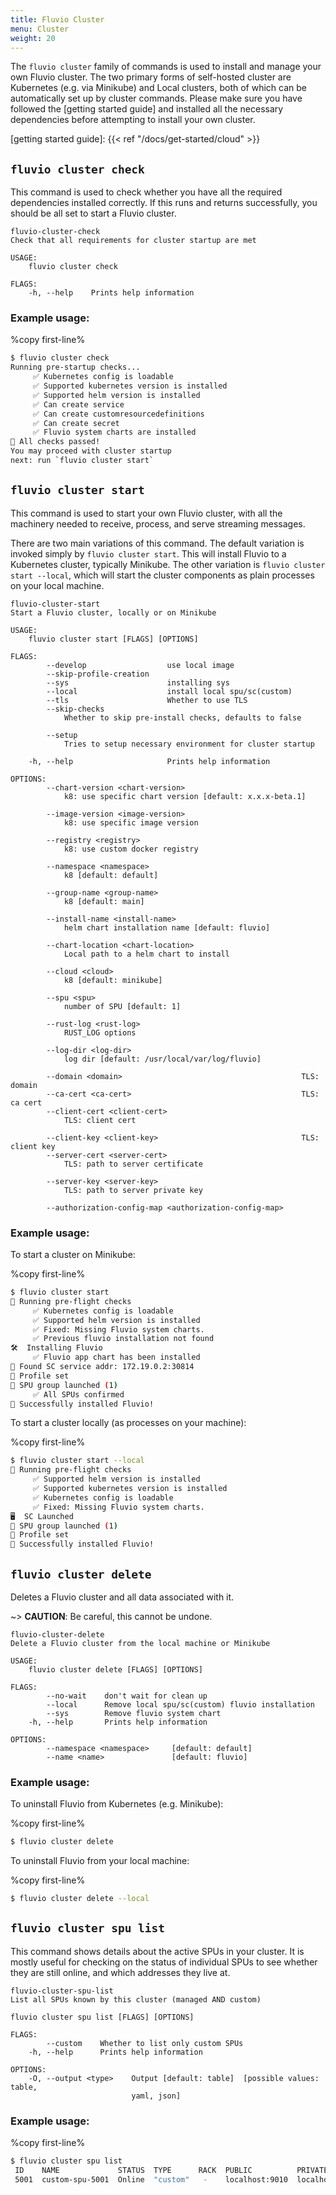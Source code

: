 ```yaml
---
title: Fluvio Cluster
menu: Cluster
weight: 20
---
```


The `fluvio cluster` family of commands is used to install and manage your own
Fluvio cluster. The two primary forms of self-hosted cluster are Kubernetes
(e.g. via Minikube) and Local clusters, both of which can be automatically set up
by cluster commands. Please make sure you have followed the
[getting started guide] and installed all the necessary dependencies before
attempting to install your own cluster.

[getting started guide]: {{< ref "/docs/get-started/cloud" >}}

## `fluvio cluster check`

This command is used to check whether you have all the required dependencies
installed correctly. If this runs and returns successfully, you should be all
set to start a Fluvio cluster.

```
fluvio-cluster-check
Check that all requirements for cluster startup are met

USAGE:
    fluvio cluster check

FLAGS:
    -h, --help    Prints help information
```

### Example usage:

%copy first-line%
```bash
$ fluvio cluster check
Running pre-startup checks...
     ✅ Kubernetes config is loadable
     ✅ Supported kubernetes version is installed
     ✅ Supported helm version is installed
     ✅ Can create service
     ✅ Can create customresourcedefinitions
     ✅ Can create secret
     ✅ Fluvio system charts are installed
🎉 All checks passed!
You may proceed with cluster startup
next: run `fluvio cluster start`
```

## `fluvio cluster start`

This command is used to start your own Fluvio cluster, with all the
machinery needed to receive, process, and serve streaming messages.

There are two main variations of this command. The default variation
is invoked simply by `fluvio cluster start`. This will install Fluvio
to a Kubernetes cluster, typically Minikube. The other variation is
`fluvio cluster start --local`, which will start the cluster components
as plain processes on your local machine.

```
fluvio-cluster-start
Start a Fluvio cluster, locally or on Minikube

USAGE:
    fluvio cluster start [FLAGS] [OPTIONS]

FLAGS:
        --develop                  use local image
        --skip-profile-creation
        --sys                      installing sys
        --local                    install local spu/sc(custom)
        --tls                      Whether to use TLS
        --skip-checks
            Whether to skip pre-install checks, defaults to false

        --setup
            Tries to setup necessary environment for cluster startup

    -h, --help                     Prints help information

OPTIONS:
        --chart-version <chart-version>
            k8: use specific chart version [default: x.x.x-beta.1]

        --image-version <image-version>
            k8: use specific image version

        --registry <registry>
            k8: use custom docker registry

        --namespace <namespace>
            k8 [default: default]

        --group-name <group-name>
            k8 [default: main]

        --install-name <install-name>
            helm chart installation name [default: fluvio]

        --chart-location <chart-location>
            Local path to a helm chart to install

        --cloud <cloud>
            k8 [default: minikube]

        --spu <spu>
            number of SPU [default: 1]

        --rust-log <rust-log>
            RUST_LOG options

        --log-dir <log-dir>
            log dir [default: /usr/local/var/log/fluvio]
            
        --domain <domain>                                        TLS: domain
        --ca-cert <ca-cert>                                      TLS: ca cert
        --client-cert <client-cert>
            TLS: client cert

        --client-key <client-key>                                TLS: client key
        --server-cert <server-cert>
            TLS: path to server certificate

        --server-key <server-key>
            TLS: path to server private key

        --authorization-config-map <authorization-config-map>
```

### Example usage:

To start a cluster on Minikube:

%copy first-line%
```bash
$ fluvio cluster start
📝 Running pre-flight checks
     ✅ Kubernetes config is loadable
     ✅ Supported helm version is installed
     ✅ Fixed: Missing Fluvio system charts.
     ✅ Previous fluvio installation not found
🛠️  Installing Fluvio
     ✅ Fluvio app chart has been installed
🔎 Found SC service addr: 172.19.0.2:30814
👤 Profile set
🤖 SPU group launched (1)
     ✅ All SPUs confirmed
🎯 Successfully installed Fluvio!
```

To start a cluster locally (as processes on your machine):

%copy first-line%
```bash
$ fluvio cluster start --local
📝 Running pre-flight checks
     ✅ Supported helm version is installed
     ✅ Supported kubernetes version is installed
     ✅ Kubernetes config is loadable
     ✅ Fixed: Missing Fluvio system charts.
🖥️  SC Launched
🤖 SPU group launched (1)
👤 Profile set
🎯 Successfully installed Fluvio!
```

## `fluvio cluster delete`

Deletes a Fluvio cluster and all data associated with it. 

~> **CAUTION**: Be careful, this cannot be undone.

```
fluvio-cluster-delete
Delete a Fluvio cluster from the local machine or Minikube

USAGE:
    fluvio cluster delete [FLAGS] [OPTIONS]

FLAGS:
        --no-wait    don't wait for clean up
        --local      Remove local spu/sc(custom) fluvio installation
        --sys        Remove fluvio system chart
    -h, --help       Prints help information

OPTIONS:
        --namespace <namespace>     [default: default]
        --name <name>               [default: fluvio]
```

### Example usage:

To uninstall Fluvio from Kubernetes (e.g. Minikube):

%copy first-line%
```bash
$ fluvio cluster delete
```

To uninstall Fluvio from your local machine:

%copy first-line%
```bash
$ fluvio cluster delete --local
```

## `fluvio cluster spu list`

This command shows details about the active SPUs in your cluster.
It is mostly useful for checking on the status of individual SPUs
to see whether they are still online, and which addresses they live at.

```
fluvio-cluster-spu-list
List all SPUs known by this cluster (managed AND custom)

fluvio cluster spu list [FLAGS] [OPTIONS]

FLAGS:
        --custom    Whether to list only custom SPUs
    -h, --help      Prints help information

OPTIONS:
    -O, --output <type>    Output [default: table]  [possible values: table,
                           yaml, json]
```

### Example usage:

%copy first-line%
```bash
$ fluvio cluster spu list
 ID    NAME             STATUS  TYPE      RACK  PUBLIC          PRIVATE
 5001  custom-spu-5001  Online  "custom"   -    localhost:9010  localhost:9011
```
